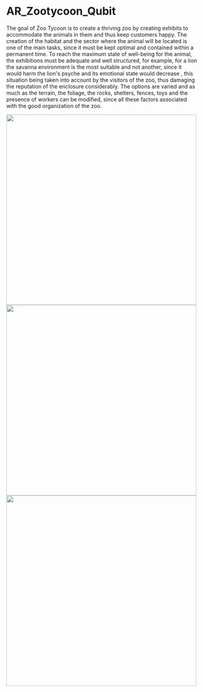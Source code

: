 # AR_Zootycoon_Qubit
The goal of Zoo Tycoon is to create a thriving zoo by creating exhibits to accommodate the animals in them and thus keep customers happy. The creation of the habitat and the sector where the animal will be located is one of the main tasks, since it must be kept optimal and contained within a permanent time. To reach the maximum state of well-being for the animal, the exhibitions must be adequate and well structured, for example, for a lion the savanna environment is the most suitable and not another, since it would harm the lion's psyche and its emotional state would decrease , this situation being taken into account by the visitors of the zoo, thus damaging the reputation of the enclosure considerably. The options are varied and as much as the terrain, the foliage, the rocks, shelters, fences, toys and the presence of workers can be modified, since all these factors associated with the good organization of the zoo.

<img src= "https://user-images.githubusercontent.com/26027219/95144549-8d01bc00-073e-11eb-97ab-1daedda4bbcd.png" width="500">
<img src= "https://user-images.githubusercontent.com/26027219/95144536-86734480-073e-11eb-8202-6e003edd0ec8.png" width="500">
<img src= "https://user-images.githubusercontent.com/26027219/95144506-7491a180-073e-11eb-92ba-037ce0af9987.png" width="500">

